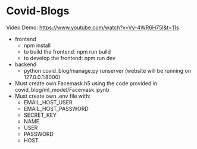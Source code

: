 # Covid-Blogs

Video Demo: https://www.youtube.com/watch?v=Vy-4WR6H75I&t=11s

- frontend
  - npm install
  - to build the frontend: npm run build
  - to develop the frontend: npm run dev
- backend
  - python covid_blog/manage.py runserver (website will be running on 127.0.0.1:8000)
- Must create own Facemask.h5 using the code provided in covid_blog/ml_model/Facemask.ipynb
- Must create own .env file with:
  - EMAIL_HOST_USER
  - EMAIL_HOST_PASSWORD
  - SECRET_KEY
  - NAME
  - USER
  - PASSWORD
  - HOST
